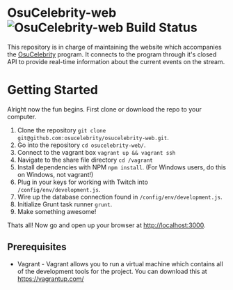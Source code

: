 OsuCelebrity-web ![OsuCelebrity-web Build Status](https://travis-ci.org/OsuCelebrity/OsuCelebrity-web.svg?branch=master)
=====================
This repository is in charge of maintaining the website which accompanies the [OsuCelebrity](https://github.com/OsuCelebrity/OsuCelebrity) program. It connects to the program through it's closed API to provide real-time information about the current events on the stream. 

# Getting Started

Alright now the fun begins. First clone or download the repo to your computer. 

1. Clone the repository ```git clone git@github.com:osucelebrity/osucelebrity-web.git```.
1. Go into the repository ```cd osucelebrity-web/```.
1. Connect to the vagrant box ```vagrant up && vagrant ssh```
1. Navigate to the share file directory ```cd /vagrant```
1. Install dependencies with NPM ```npm install```. (For Windows users, do this on Windows, not vagrant!)
1. Plug in your keys for working with Twitch into ```/config/env/development.js```.
1. Wire up the database connection found in ```/config/env/development.js```.
1. Initialize Grunt task runner ```grunt```.
1. Make something awesome!

Thats all! Now go and open up your browser at [http://localhost:3000](http://localhost:3000).


## Prerequisites
- Vagrant - Vagrant allows you to run a virtual machine which contains all of the development tools for the project. You can download this at https://vagrantup.com/
